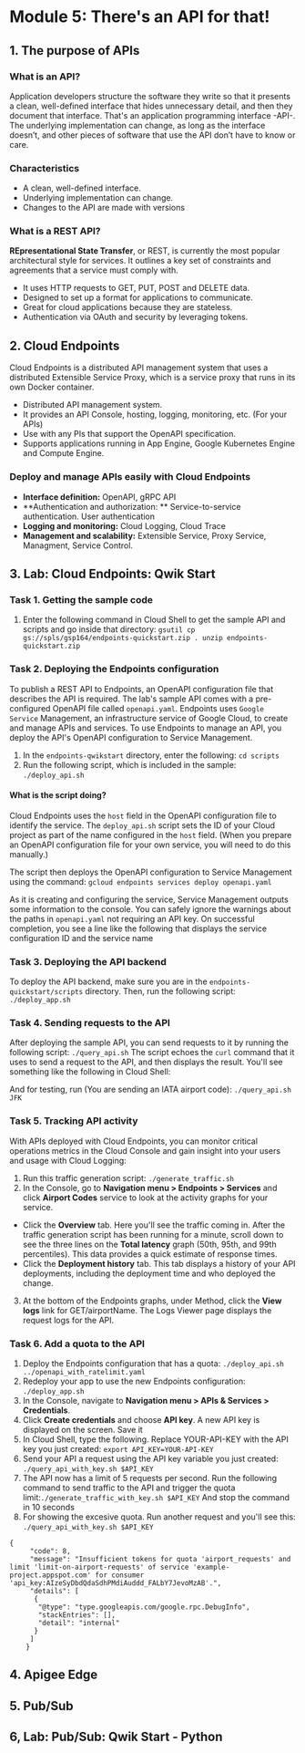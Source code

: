 # Module 5: There's an API for that!

## 1. The purpose of APIs

### What is an API?
Application developers structure the software they write so that it presents a clean, well-defined interface that hides unnecessary detail, and then they document that interface. That's an application programming interface -API-.
The underlying implementation can change, as long as the interface doesn’t, and other pieces of software that use the API don’t have to know or care.

### Characteristics
- A clean, well-defined interface.
- Underlying implementation can change.
- Changes to the API are made with versions

### What is a REST API?
**REpresentational State Transfer**, or REST, is currently the most popular architectural style for services. It outlines a key set of constraints and agreements that a service must comply with.

- It uses HTTP requests to GET, PUT, POST and DELETE data.
- Designed to set up a format for applications to communicate.
- Great for cloud applications because they are stateless.
- Authentication via OAuth and security by leveraging tokens.

## 2. Cloud Endpoints
Cloud Endpoints is a distributed API management system that uses a distributed Extensible Service Proxy, which is a service proxy that runs in its own Docker container. 
- Distributed API management system.
- It provides an API Console, hosting, logging, monitoring, etc. (For your APIs)
- Use with any PIs that support the OpenAPI specification.
- Supports applications running in App Engine, Google Kubernetes Engine and Compute Engine.

### Deploy and manage APIs easily with Cloud Endpoints
- **Interface definition:** OpenAPI, gRPC API
- **Authentication and authorization: ** Service-to-service authentication. User authentication
- **Logging and monitoring:** Cloud Logging, Cloud Trace
- **Management and scalability:** Extensible Service, Proxy Service, Managment, Service Control.

## 3. Lab: Cloud Endpoints: Qwik Start

### Task 1. Getting the sample code
1. Enter the following command in Cloud Shell to get the sample API and scripts and go inside that directory:
``gsutil cp gs://spls/gsp164/endpoints-quickstart.zip .
unzip endpoints-quickstart.zip``


### Task 2. Deploying the Endpoints configuration
To publish a REST API to Endpoints, an OpenAPI configuration file that describes the API is required. The lab's sample API comes with a pre-configured OpenAPI file called `openapi.yaml`.
Endpoints uses `Google Service` Management, an infrastructure service of Google Cloud, to create and manage APIs and services. To use Endpoints to manage an API, you deploy the API's OpenAPI configuration to Service Management.
1. In the `endpoints-qwikstart` directory, enter the following:
`cd scripts`
2. Run the following script, which is included in the sample:
`./deploy_api.sh`

 #### What is the script doing?
 Cloud Endpoints uses the `host` field in the OpenAPI configuration file to identify the service. The `deploy_api.sh` script sets the ID of your Cloud project as part of the name configured in the `host` field. (When you prepare an OpenAPI configuration file for your own service, you will need to do this manually.)

The script then deploys the OpenAPI configuration to Service Management using the command: `gcloud endpoints services deploy openapi.yaml`

As it is creating and configuring the service, Service Management outputs some information to the console. You can safely ignore the warnings about the paths in `openapi.yaml` not requiring an API key. On successful completion, you see a line like the following that displays the service configuration ID and the service name


### Task 3. Deploying the API backend
To deploy the API backend, make sure you are in the `endpoints-quickstart/scripts` directory. Then, run the following script:
`./deploy_app.sh`

### Task 4. Sending requests to the API
After deploying the sample API, you can send requests to it by running the following script:
`./query_api.sh`
The script echoes the `curl` command that it uses to send a request to the API, and then displays the result. You'll see something like the following in Cloud Shell:

And for testing, run (You are sending an IATA airport code):
`./query_api.sh JFK`

### Task 5. Tracking API activity
With APIs deployed with Cloud Endpoints, you can monitor critical operations metrics in the Cloud Console and gain insight into your users and usage with Cloud Logging:

1. Run this traffic generation script:
`./generate_traffic.sh`
2. In the Console, go to **Navigation menu > Endpoints > Services** and click **Airport Codes** service to look at the activity graphs for your service.
- Click the **Overview** tab. Here you'll see the traffic coming in. After the traffic generation script has been running for a minute, scroll down to see the three lines on the **Total latency** graph (50th, 95th, and 99th percentiles). This data provides a quick estimate of response times.
- Click the **Deployment history** tab. This tab displays a history of your API deployments, including the deployment time and who deployed the change.
3. At the bottom of the Endpoints graphs, under Method, click the **View logs** link for GET/airportName. The Logs Viewer page displays the request logs for the API.

### Task 6. Add a quota to the API
1. Deploy the Endpoints configuration that has a quota:
`./deploy_api.sh ../openapi_with_ratelimit.yaml`
2. Redeploy your app to use the new Endpoints configuration:
`./deploy_app.sh`
3. In the Console, navigate to **Navigation menu > APIs & Services > Credentials**.
4. Click **Create credentials** and choose **API key**. A new API key is displayed on the screen. Save it
5. In Cloud Shell, type the following. Replace YOUR-API-KEY with the API key you just created:
`export API_KEY=YOUR-API-KEY`
6. Send your API a request using the API key variable you just created:
`./query_api_with_key.sh $API_KEY`
7. The API now has a limit of 5 requests per second. Run the following command to send traffic to the API and trigger the quota limit:`./generate_traffic_with_key.sh $API_KEY`
And stop the command in 10 seconds
8. For showing the excesive quota. Run another request and you'll see this:
`./query_api_with_key.sh $API_KEY`
```
{
     "code": 8,
     "message": "Insufficient tokens for quota 'airport_requests' and limit 'limit-on-airport-requests' of service 'example-project.appspot.com' for consumer 'api_key:AIzeSyDbdQdaSdhPMdiAuddd_FALbY7JevoMzAB'.",
     "details": [
      {
       "@type": "type.googleapis.com/google.rpc.DebugInfo",
       "stackEntries": [],
       "detail": "internal"
      }
     ]
    }
```

## 4. Apigee Edge


## 5. Pub/Sub


## 6, Lab: Pub/Sub: Qwik Start - Python



